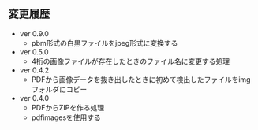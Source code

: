 ## 変更履歴
* ver 0.9.0
  * pbm形式の白黒ファイルをjpeg形式に変換する
* ver 0.5.0
  * 4桁の画像ファイルが存在したときのファイル名に変更する処理
* ver 0.4.2
  * PDFから画像データを抜き出したときに初めて検出したファイルをimgフォルダにコピー
* ver 0.4.0
  * PDFからZIPを作る処理
  * pdfimagesを使用する